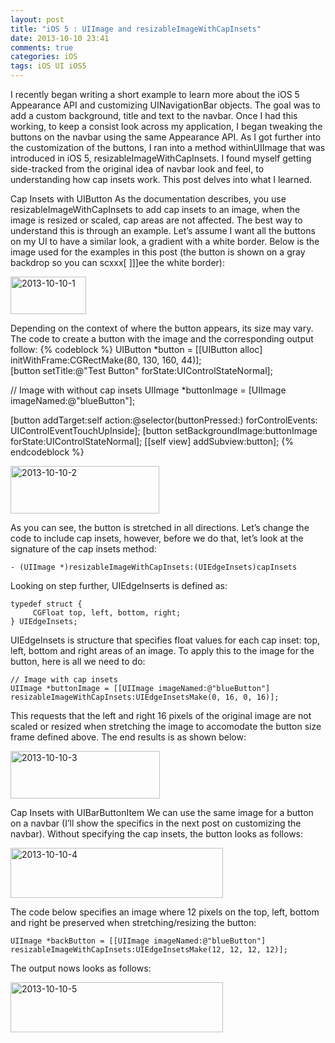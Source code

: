 ```yaml
---
layout: post
title: "iOS 5 : UIImage and resizableImageWithCapInsets"
date: 2013-10-10 23:41
comments: true
categories: iOS
tags: iOS UI iOS5
---
```



I recently began writing a short example to learn more about the iOS 5 Appearance API and customizing UINavigationBar objects. The goal was to add a custom background, title and text to the navbar. Once I had this working, to keep a consist look across my application, I began tweaking the buttons on the navbar using the same Appearance API.
As I got further into the customization of the buttons, I ran into a method withinUIImage that was introduced in iOS 5, resizableImageWithCapInsets. I found myself getting side-tracked from the original idea of navbar look and feel, to understanding how cap insets work. This post delves into what I learned.

<!-- more -->

Cap Insets with UIButton
As the documentation describes, you use resizableImageWithCapInsets to add cap insets to an image, when the image is resized or scaled, cap areas are not affected. The best way to understand this is through an example.
Let’s assume I want all the buttons on my UI to have a similar look, a gradient with a white border. Below is the image used for the examples in this post (the button is shown on a gray backdrop so you can scxxx[
]]]ee the white border):

<a href="http://www.flickr.com/photos/105999540@N03/10374761354/" title="2013-10-10-1 by EricShj, on Flickr"><img src="http://farm4.staticflickr.com/3766/10374761354_bdb27d747b_o.gif" width="121" height="60" alt="2013-10-10-1"></a>

Depending on the context of where the button appears, its size may vary. The code to create a button with the image and the corresponding output follow:
{% codeblock %}
UIButton *button = [[UIButton alloc] initWithFrame:CGRectMake(80, 130, 160, 44)];  
[button setTitle:@"Test Button" forState:UIControlStateNormal]; 

// Image with without cap insets
UIImage *buttonImage = [UIImage imageNamed:@"blueButton"];   

[button addTarget:self action:@selector(buttonPressed:) forControlEvents: UIControlEventTouchUpInside];
[button setBackgroundImage:buttonImage forState:UIControlStateNormal];
[[self view] addSubview:button];
{% endcodeblock %}

<a href="http://www.flickr.com/photos/105999540@N03/10374761294/" title="2013-10-10-2 by EricShj, on Flickr"><img src="http://farm8.staticflickr.com/7447/10374761294_389a1d7a17_o.gif" width="238" height="76" alt="2013-10-10-2"></a>

As you can see, the button is stretched in all directions. Let’s change the code to include cap insets, however, before we do that, let’s look at the signature of the cap insets method:

```
- (UIImage *)resizableImageWithCapInsets:(UIEdgeInsets)capInsets
```

Looking on step further, UIEdgeInserts is defined as:
```
typedef struct {  
	 CGFloat top, left, bottom, right;
} UIEdgeInsets;
```

UIEdgeInsets is structure that specifies float values for each cap inset: top, left, bottom and right areas of an image. To apply this to the image for the button, here is all we need to do:
```
// Image with cap insets
UIImage *buttonImage = [[UIImage imageNamed:@"blueButton"]     resizableImageWithCapInsets:UIEdgeInsetsMake(0, 16, 0, 16)];
```

This requests that the left and right 16 pixels of the original image are not scaled or resized when stretching the image to accomodate the button size frame defined above. The end results is as shown below:

<a href="http://www.flickr.com/photos/105999540@N03/10374785416/" title="2013-10-10-3 by EricShj, on Flickr"><img src="http://farm4.staticflickr.com/3834/10374785416_12ea31ec14_o.gif" width="239" height="76" alt="2013-10-10-3"></a>

Cap Insets with UIBarButtonItem
We can use the same image for a button on a navbar (I’ll show the specifics in the next post on customizing the navbar). Without specifying the cap insets, the button looks as follows:

<a href="http://www.flickr.com/photos/105999540@N03/10374968953/" title="2013-10-10-4 by EricShj, on Flickr"><img src="http://farm8.staticflickr.com/7358/10374968953_23c450bb11_o.gif" width="340" height="80" alt="2013-10-10-4"></a>

The code below specifies an image where 12 pixels on the top, left, bottom and right be preserved when stretching/resizing the button:
```
UIImage *backButton = [[UIImage imageNamed:@"blueButton"]     resizableImageWithCapInsets:UIEdgeInsetsMake(12, 12, 12, 12)];
```
The output nows looks as follows:

<a href="http://www.flickr.com/photos/105999540@N03/10374785266/" title="2013-10-10-5 by EricShj, on Flickr"><img src="http://farm4.staticflickr.com/3816/10374785266_7b83f64381_o.gif" width="340" height="80" alt="2013-10-10-5"></a>
